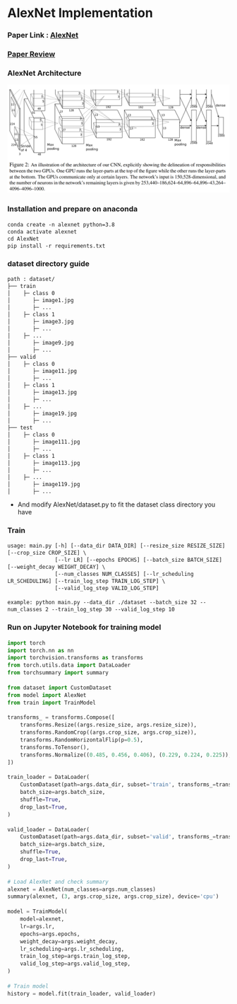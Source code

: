 # AlexNet Implementation  

### Paper Link : [AlexNet](https://proceedings.neurips.cc/paper/2012/file/c399862d3b9d6b76c8436e924a68c45b-Paper.pdf)

### [Paper Review](https://github.com/Sangh0/Classification/blob/main/AlexNet/alexnet_paper_review.ipynb)

### AlexNet Architecture  
<img src = "https://github.com/Sangh0/Classification/blob/main/AlexNet/figure/figure2.png?raw=true" width=600>

### Installation and prepare on anaconda
```
conda create -n alexnet python=3.8
conda activate alexnet
cd AlexNet
pip install -r requirements.txt
```

### dataset directory guide
```
path : dataset/
├── train
│    ├─ class 0
│       ├─ image1.jpg
│       ├─ ...
│    ├─ class 1
│       ├─ image3.jpg
│       ├─ ...
│    ├─ ...
│       ├─ image9.jpg
│       ├─ ...
├── valid
│    ├─ class 0
│       ├─ image11.jpg
│       ├─ ...
│    ├─ class 1
│       ├─ image13.jpg
│       ├─ ...
│    ├─ ...
│       ├─ image19.jpg
│       ├─ ...
├── test
│    ├─ class 0
│       ├─ image111.jpg
│       ├─ ...
│    ├─ class 1
│       ├─ image113.jpg
│       ├─ ...
│    ├─ ...
│       ├─ image119.jpg
│       ├─ ...
```

- And modify AlexNet/dataset.py to fit the dataset class directory you have

### Train
```
usage: main.py [-h] [--data_dir DATA_DIR] [--resize_size RESIZE_SIZE] [--crop_size CROP_SIZE] \
               [--lr LR] [--epochs EPOCHS] [--batch_size BATCH_SIZE] [--weight_decay WEIGHT_DECAY] \
               [--num_classes NUM_CLASSES] [--lr_scheduling LR_SCHEDULING] [--train_log_step TRAIN_LOG_STEP] \
               [--valid_log_step VALID_LOG_STEP]

example: python main.py --data_dir ./dataset --batch_size 32 --num_classes 2 --train_log_step 30 --valid_log_step 10
```

### Run on Jupyter Notebook for training model
```python
import torch
import torch.nn as nn
import torchvision.transforms as transforms
from torch.utils.data import DataLoader
from torchsummary import summary

from dataset import CustomDataset
from model import AlexNet
from train import TrainModel

transforms_ = transforms.Compose([
    transforms.Resize((args.resize_size, args.resize_size)),
    transforms.RandomCrop((args.crop_size, args.crop_size)),
    transforms.RandomHorizontalFlip(p=0.5),
    transforms.ToTensor(),
    transforms.Normalize((0.485, 0.456, 0.406), (0.229, 0.224, 0.225)),
])

train_loader = DataLoader(
    CustomDataset(path=args.data_dir, subset='train', transforms_=transforms_),
    batch_size=args.batch_size,
    shuffle=True,
    drop_last=True,
)

valid_loader = DataLoader(
    CustomDataset(path=args.data_dir, subset='valid', transforms_=transforms_),
    batch_size=args.batch_size,
    shuffle=True,
    drop_last=True,
)

# Load AlexNet and check summary
alexnet = AlexNet(num_classes=args.num_classes)
summary(alexnet, (3, args.crop_size, args.crop_size), device='cpu')

model = TrainModel(
    model=alexnet,
    lr=args.lr,
    epochs=args.epochs,
    weight_decay=args.weight_decay,
    lr_scheduling=args.lr_scheduling,
    train_log_step=args.train_log_step,
    valid_log_step=args.valid_log_step,
)

# Train model
history = model.fit(train_loader, valid_loader)
```